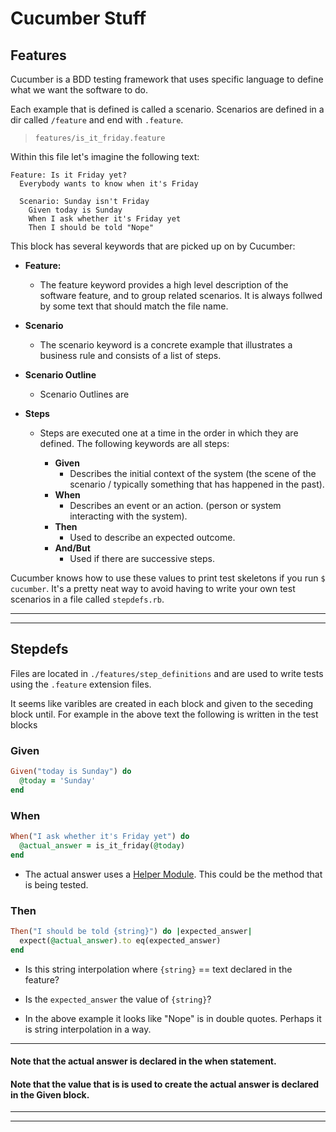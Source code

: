 # Cucumber Stuff

## Features

Cucumber is a BDD testing framework that uses specific language to define what we want the software to do.

Each example that is defined is called a scenario. Scenarios are defined in a dir called `/feature` and end with `.feature`.

> `features/is_it_friday.feature`

Within this file let's imagine the following text:

```feature
Feature: Is it Friday yet?
  Everybody wants to know when it's Friday

  Scenario: Sunday isn't Friday
    Given today is Sunday
    When I ask whether it's Friday yet
    Then I should be told "Nope"
```

This block has several keywords that are picked up on by Cucumber:

- **Feature:**
  
  - The feature keyword provides a high level description of the software feature, and to group related scenarios. It is always follwed by some text that should match the file name.

- **Scenario**

  - The scenario keyword is a concrete example that illustrates a business rule and consists of a list of steps.

- **Scenario Outline**

  - Scenario Outlines are

- **Steps**

  - Steps are executed one at a time in the order in which they are defined. The following keywords are all steps:

    - **Given**
      - Describes the initial context of the system (the scene of the scenario / typically something that has happened in the past).
    - **When**
      - Describes an event or an action. (person or system interacting with the system).
    - **Then**
      - Used to describe an expected outcome.
    - **And/But**
      - Used if there are successive steps.

Cucumber knows how to use these values to print test skeletons if you run `$ cucumber`. It's a pretty neat way to avoid having to write your own test scenarios in a  file called `stepdefs.rb`.

___
___

## Stepdefs

Files are located in `./features/step_definitions` and are used to write tests using the `.feature` extension files.

It seems like varibles are created in each block and given to the seceding block until. For example in the above text the following is written in the test blocks

### Given

```ruby
Given("today is Sunday") do
  @today = 'Sunday'
end
```

### When

```ruby
When("I ask whether it's Friday yet") do
  @actual_answer = is_it_friday(@today)
end
```

- The actual answer uses a [Helper Module](#helper-module). This could be the method that is being tested.

### Then

```ruby
Then("I should be told {string}") do |expected_answer|
  expect(@actual_answer).to eq(expected_answer)
end
```

- Is this string interpolation where `{string}` == text declared in the feature?

- Is the `expected_answer` the value of `{string}`?

- In the above example it looks like "Nope" is in double quotes. Perhaps it is string interpolation in a way.

___

#### Note that the actual answer is declared in the when statement.

#### Note that the value that is is used to create the actual answer is declared in the Given block.

___
___

